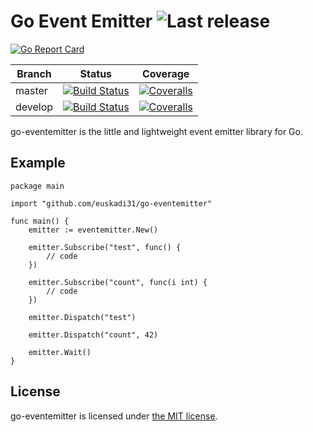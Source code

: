 Go Event Emitter ![Last release](https://img.shields.io/github/release/euskadi31/go-eventemitter.svg)
===================

[![Go Report Card](https://goreportcard.com/badge/github.com/euskadi31/go-eventemitter)](https://goreportcard.com/report/github.com/euskadi31/go-eventemitter)

| Branch  | Status | Coverage |
|---------|--------|----------|
| master  | [![Build Status](https://img.shields.io/travis/euskadi31/go-eventemitter/master.svg)](https://travis-ci.org/euskadi31/go-eventemitter) | [![Coveralls](https://img.shields.io/coveralls/euskadi31/go-eventemitter/master.svg)](https://coveralls.io/github/euskadi31/go-eventemitter?branch=master) |
| develop | [![Build Status](https://img.shields.io/travis/euskadi31/go-eventemitter/develop.svg)](https://travis-ci.org/euskadi31/go-eventemitter) | [![Coveralls](https://img.shields.io/coveralls/euskadi31/go-eventemitter/develop.svg)](https://coveralls.io/github/euskadi31/go-eventemitter?branch=develop) |

go-eventemitter is the little and lightweight event emitter library for Go.

Example
-------

```
package main

import "github.com/euskadi31/go-eventemitter"

func main() {
    emitter := eventemitter.New()

	emitter.Subscribe("test", func() {
		// code
	})

	emitter.Subscribe("count", func(i int) {
		// code
	})

	emitter.Dispatch("test")

	emitter.Dispatch("count", 42)

	emitter.Wait()
}
```

License
-------

go-eventemitter is licensed under [the MIT license](LICENSE.md).
